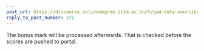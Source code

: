 ```yaml
---
post_url: https://discourse.onlinedegree.iitm.ac.in/t/ga4-data-sourcing-discussion-thread-tds-jan-2025/165959/373
reply_to_post_number: 372
---
```

The bonus mark will be processed afterwards. That is checked before the scores are pushed to portal.